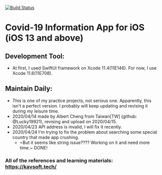 [![Build Status](https://travis-ci.org/Luck19921/Covid19-Info.svg?branch=master)](https://travis-ci.org/Luck19921/Covid19-Info)

# Covid-19 Information App for iOS (iOS 13 and above)

## Development Tool:
  * At first, I used SwiftUI framework on Xcode 11.4(11E146). For now, I use Xcode 11.6(11E708). <br>

## Maintain Daily:
  * This is one of my practice projects, not serious one. Apparently, this isn't a perfect version. I probably will keep updating and revising it during my leisure time.<br>
  * 2020/04/14 made by Albert Cheng from Taiwan[TW] (github: @Lucky19921), revising and upload on 2020/04/15.<br>
  * 2020/04/23 API address is invalid, I will fix it recently.<br>
  * 2020/04/24 I'm trying to fix the problem about searching some special country that made app crushing.<br>
    * ~But it seems like string issue???? Working on it and need more time.~ DONE!<br>

### All of the references and learning materials: https://kavsoft.tech/
